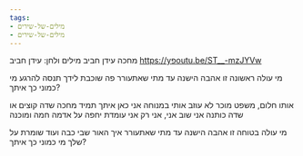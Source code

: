 ```yaml
---
tags:
- מילים-של-שירים
- מילים-של-שירים
---
```


מחכה
עידן חביב
מילים ולחן: עידן חביב
https://yפoutu.be/ST__-mzJYVw

מי עולה ראשונה
זו אהבה הישנה
עד מתי שאתעורר
פה שוכבת לידך
תנסה להרגע
מי כמוני כך איתך?

אותו חלום, משפט מוכר
לא עוזב אותי במנוחה
אני כאן איתך תמיד מחכה
שדה קוצים או שדה כותנה
אני שוב אני, אני רק אני
עומדת יחפה על אדמה חמה ומוכנה

מי עולה בטוחה
זו אהבה הישנה
עד מתי שאתעורר
איך האור שבי כבה
ועוד שומרת על שלך
מי כמוני כך איתך?